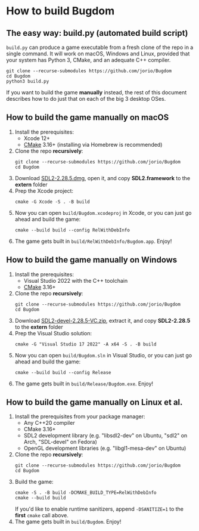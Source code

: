 # How to build Bugdom

## The easy way: build.py (automated build script)

`build.py` can produce a game executable from a fresh clone of the repo in a single command. It will work on macOS, Windows and Linux, provided that your system has Python 3, CMake, and an adequate C++ compiler.

```
git clone --recurse-submodules https://github.com/jorio/Bugdom
cd Bugdom
python3 build.py
```

If you want to build the game **manually** instead, the rest of this document describes how to do just that on each of the big 3 desktop OSes.

## How to build the game manually on macOS

1. Install the prerequisites:
    - Xcode 12+
    - [CMake](https://formulae.brew.sh/formula/cmake) 3.16+ (installing via Homebrew is recommended)
1. Clone the repo **recursively**:
    ```
    git clone --recurse-submodules https://github.com/jorio/Bugdom
    cd Bugdom
    ```
1. Download [SDL2-2.28.5.dmg](https://libsdl.org/release/SDL2-2.28.5.dmg), open it, and copy **SDL2.framework** to the **extern** folder
1. Prep the Xcode project:
    ```
    cmake -G Xcode -S . -B build
    ```
1. Now you can open `build/Bugdom.xcodeproj` in Xcode, or you can just go ahead and build the game:
    ```
    cmake --build build --config RelWithDebInfo
    ```
1. The game gets built in `build/RelWithDebInfo/Bugdom.app`. Enjoy!

## How to build the game manually on Windows

1. Install the prerequisites:
    - Visual Studio 2022 with the C++ toolchain
    - [CMake](https://cmake.org/download/) 3.16+
1. Clone the repo **recursively**:
    ```
    git clone --recurse-submodules https://github.com/jorio/Bugdom
    cd Bugdom
    ```
1. Download [SDL2-devel-2.28.5-VC.zip](https://libsdl.org/release/SDL2-devel-2.28.5-VC.zip), extract it, and copy **SDL2-2.28.5** to the **extern** folder
1. Prep the Visual Studio solution:
    ```
    cmake -G "Visual Studio 17 2022" -A x64 -S . -B build
    ```
1. Now you can open `build/Bugdom.sln` in Visual Studio, or you can just go ahead and build the game:
    ```
    cmake --build build --config Release
    ```
1. The game gets built in `build/Release/Bugdom.exe`. Enjoy!

## How to build the game manually on Linux et al.

1. Install the prerequisites from your package manager:
    - Any C++20 compiler
    - CMake 3.16+
    - SDL2 development library (e.g. "libsdl2-dev" on Ubuntu, "sdl2" on Arch, "SDL-devel" on Fedora)
    - OpenGL development libraries (e.g. "libgl1-mesa-dev" on Ubuntu)
1. Clone the repo **recursively**:
    ```
    git clone --recurse-submodules https://github.com/jorio/Bugdom
    cd Bugdom
    ```
1. Build the game:
    ```
    cmake -S . -B build -DCMAKE_BUILD_TYPE=RelWithDebInfo
    cmake --build build
    ```
    If you'd like to enable runtime sanitizers, append `-DSANITIZE=1` to the **first** `cmake` call above.
1. The game gets built in `build/Bugdom`. Enjoy!

